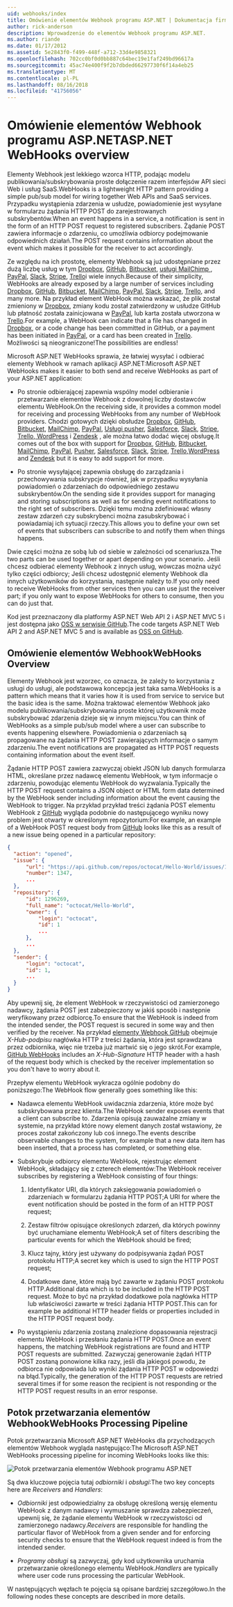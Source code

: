```yaml
---
uid: webhooks/index
title: Omówienie elementów Webhook programu ASP.NET | Dokumentacja firmy Microsoft
author: rick-anderson
description: Wprowadzenie do elementów Webhook programu ASP.NET.
ms.author: riande
ms.date: 01/17/2012
ms.assetid: 5e2843f0-f499-448f-a712-33d4e9858321
ms.openlocfilehash: 702cc0bf0d0bb887c64bec19e1faf249bd96617a
ms.sourcegitcommit: 45ac74e400f9f2b7dbded66297730f6f14a4eb25
ms.translationtype: MT
ms.contentlocale: pl-PL
ms.lasthandoff: 08/16/2018
ms.locfileid: "41756056"
---
```

# <a name="aspnet-webhooks-overview"></a><span data-ttu-id="b578d-103">Omówienie elementów Webhook programu ASP.NET</span><span class="sxs-lookup"><span data-stu-id="b578d-103">ASP.NET WebHooks overview</span></span>

<span data-ttu-id="b578d-104">Elementy Webhook jest lekkiego wzorca HTTP, podając modelu publikowania/subskrybowania proste dołączenie razem interfejsów API sieci Web i usług SaaS.</span><span class="sxs-lookup"><span data-stu-id="b578d-104">WebHooks is a lightweight HTTP pattern providing a simple pub/sub model for wiring together Web APIs and SaaS services.</span></span> <span data-ttu-id="b578d-105">Przypadku wystąpienia zdarzenia w usłudze, powiadomienie jest wysyłane w formularzu żądania HTTP POST do zarejestrowanych subskrybentów.</span><span class="sxs-lookup"><span data-stu-id="b578d-105">When an event happens in a service, a notification is sent in the form of an HTTP POST request to registered subscribers.</span></span> <span data-ttu-id="b578d-106">Żądanie POST zawiera informacje o zdarzeniu, co umożliwia odbiorcy podejmowanie odpowiednich działań.</span><span class="sxs-lookup"><span data-stu-id="b578d-106">The POST request contains information about the event which makes it possible for the receiver to act accordingly.</span></span>

<span data-ttu-id="b578d-107">Ze względu na ich prostotę, elementy Webhook są już udostępniane przez dużą liczbę usług w tym [Dropbox](http://dropbox.com/), [GitHub](http://www.github.com/), [Bitbucket](https://bitbucket.org/), [usługi MailChimp ](http://www.mailchimp.com/), [PayPal](http://www.paypal.com/), [Slack](http://www.slack.com), [Stripe](http://www.stripe.com), [Trello](http://www.trello.com/)i wiele innych.</span><span class="sxs-lookup"><span data-stu-id="b578d-107">Because of their simplicity, WebHooks are already exposed by a large number of services including [Dropbox](http://dropbox.com/), [GitHub](http://www.github.com/), [Bitbucket](https://bitbucket.org/), [MailChimp](http://www.mailchimp.com/), [PayPal](http://www.paypal.com/), [Slack](http://www.slack.com), [Stripe](http://www.stripe.com), [Trello](http://www.trello.com/), and many more.</span></span> <span data-ttu-id="b578d-108">Na przykład element WebHook można wskazać, że plik został zmieniony w [Dropbox](http://dropbox.com/), zmiany kodu został zatwierdzony w usłudze GitHub lub płatność została zainicjowana w [PayPal](http://www.paypal.com/), lub karta została utworzona w [ Trello](http://www.trello.com/).</span><span class="sxs-lookup"><span data-stu-id="b578d-108">For example, a WebHook can indicate that a file has changed in [Dropbox](http://dropbox.com/), or a code change has been committed in GitHub, or a payment has been initiated in [PayPal](http://www.paypal.com/), or a card has been created in [Trello](http://www.trello.com/).</span></span> <span data-ttu-id="b578d-109">Możliwości są nieograniczone!</span><span class="sxs-lookup"><span data-stu-id="b578d-109">The possibilities are endless!</span></span>

<span data-ttu-id="b578d-110">Microsoft ASP.NET WebHooks sprawia, że łatwiej wysyłać i odbierać elementy Webhook w ramach aplikacji ASP.NET:</span><span class="sxs-lookup"><span data-stu-id="b578d-110">Microsoft ASP.NET WebHooks makes it easier to both send and receive WebHooks as part of your ASP.NET application:</span></span>

* <span data-ttu-id="b578d-111">Po stronie odbierającej zapewnia wspólny model odbieranie i przetwarzanie elementów Webhook z dowolnej liczby dostawców elementu WebHook.</span><span class="sxs-lookup"><span data-stu-id="b578d-111">On the receiving side, it provides a common model for receiving and processing WebHooks from any number of WebHook providers.</span></span> <span data-ttu-id="b578d-112">Chodzi gotowych dzięki obsłudze [Dropbox](http://dropbox.com/), [GitHub](http://www.github.com/), [Bitbucket](https://bitbucket.org/), [MailChimp](http://www.mailchimp.com/), [PayPal](http://www.paypal.com/), [Usługi pusher](http://www.pusher.com), [Salesforce](http://www.salesforce.com), [Slack](http://www.slack.com), [Stripe](http://www.stripe.com), [Trello](http://www.trello.com/),[ WordPress](http://www.wordpress.com) i [Zendesk](https://www.zendesk.com/) , ale można łatwo dodać więcej obsługę.</span><span class="sxs-lookup"><span data-stu-id="b578d-112">It comes out of the box with support for [Dropbox](http://dropbox.com/), [GitHub](http://www.github.com/), [Bitbucket](https://bitbucket.org/), [MailChimp](http://www.mailchimp.com/), [PayPal](http://www.paypal.com/), [Pusher](http://www.pusher.com), [Salesforce](http://www.salesforce.com), [Slack](http://www.slack.com), [Stripe](http://www.stripe.com), [Trello](http://www.trello.com/),[WordPress](http://www.wordpress.com) and [Zendesk](https://www.zendesk.com/) but it is easy to add support for more.</span></span>

* <span data-ttu-id="b578d-113">Po stronie wysyłającej zapewnia obsługę do zarządzania i przechowywania subskrypcje również, jak w przypadku wysyłania powiadomień o zdarzeniach do odpowiedniego zestawu subskrybentów.</span><span class="sxs-lookup"><span data-stu-id="b578d-113">On the sending side it provides support for managing and storing subscriptions as well as for sending event notifications to the right set of subscribers.</span></span> <span data-ttu-id="b578d-114">Dzięki temu można zdefiniować własny zestaw zdarzeń czy subskrybenci można zasubskrybować i powiadamiaj ich sytuacji rzeczy.</span><span class="sxs-lookup"><span data-stu-id="b578d-114">This allows you to define your own set of events that subscribers can subscribe to and notify them when things happens.</span></span>

<span data-ttu-id="b578d-115">Dwie części można ze sobą lub od siebie w zależności od scenariusza.</span><span class="sxs-lookup"><span data-stu-id="b578d-115">The two parts can be used together or apart depending on your scenario.</span></span> <span data-ttu-id="b578d-116">Jeśli chcesz odbierać elementy Webhook z innych usług, wówczas można użyć tylko części odbiorcy; Jeśli chcesz udostępnić elementy Webhook dla innych użytkowników do korzystania, następnie należy to.</span><span class="sxs-lookup"><span data-stu-id="b578d-116">If you only need to receive WebHooks from other services then you can use just the receiver part; if you only want to expose WebHooks for others to consume, then you can do just that.</span></span>

<span data-ttu-id="b578d-117">Kod jest przeznaczony dla platformy ASP.NET Web API 2 i ASP.NET MVC 5 i jest dostępna jako [OSS w serwisie GitHub](https://github.com/aspnet/WebHooks).</span><span class="sxs-lookup"><span data-stu-id="b578d-117">The code targets ASP.NET Web API 2 and ASP.NET MVC 5 and is available as [OSS on GitHub](https://github.com/aspnet/WebHooks).</span></span>

## <a name="webhooks-overview"></a><span data-ttu-id="b578d-118">Omówienie elementów Webhook</span><span class="sxs-lookup"><span data-stu-id="b578d-118">WebHooks Overview</span></span>

<span data-ttu-id="b578d-119">Elementy Webhook jest wzorzec, co oznacza, że zależy to korzystania z usługi do usługi, ale podstawowa koncepcja jest taka sama.</span><span class="sxs-lookup"><span data-stu-id="b578d-119">WebHooks is a pattern which means that it varies how it is used from service to service but the basic idea is the same.</span></span> <span data-ttu-id="b578d-120">Można traktować elementów Webhook jako modelu publikowania/subskrybowania proste której użytkownik może subskrybować zdarzenia dzieje się w innym miejscu.</span><span class="sxs-lookup"><span data-stu-id="b578d-120">You can think of WebHooks as a simple pub/sub model where a user can subscribe to events happening elsewhere.</span></span> <span data-ttu-id="b578d-121">Powiadomienia o zdarzeniach są propagowane na żądania HTTP POST zawierających informacje o samym zdarzeniu.</span><span class="sxs-lookup"><span data-stu-id="b578d-121">The event notifications are propagated as HTTP POST requests containing information about the event itself.</span></span>

<span data-ttu-id="b578d-122">Żądanie HTTP POST zawiera zazwyczaj obiekt JSON lub danych formularza HTML, określane przez nadawcę elementu WebHook, w tym informacje o zdarzeniu, powodując elementu WebHook do wyzwalania.</span><span class="sxs-lookup"><span data-stu-id="b578d-122">Typically the HTTP POST request contains a JSON object or HTML form data determined by the WebHook sender including information about the event causing the WebHook to trigger.</span></span> <span data-ttu-id="b578d-123">Na przykład przykład treści żądania POST elementu WebHook z [GitHub](http://www.github.com/) wygląda podobnie do następującego wyniku nowy problem jest otwarty w określonym repozytorium:</span><span class="sxs-lookup"><span data-stu-id="b578d-123">For example, an example of a WebHook POST request body from [GitHub](http://www.github.com/) looks like this as a result of a new issue being opened in a particular repository:</span></span>

```json
{
  "action": "opened",
  "issue": {
      "url": "https://api.github.com/repos/octocat/Hello-World/issues/1347",
      "number": 1347,
      ...
  },
  "repository": {
      "id": 1296269,
      "full_name": "octocat/Hello-World",
      "owner": {
          "login": "octocat",
          "id": 1
          ...
      },
      ...
  },
  "sender": {
      "login": "octocat",
      "id": 1,
      ...
  }
}
```

<span data-ttu-id="b578d-124">Aby upewnij się, że element WebHook w rzeczywistości od zamierzonego nadawcy, żądania POST jest zabezpieczony w jakiś sposób i następnie weryfikowany przez odbiorcę.</span><span class="sxs-lookup"><span data-stu-id="b578d-124">To ensure that the WebHook is indeed from the intended sender, the POST request is secured in some way and then verified by the receiver.</span></span> <span data-ttu-id="b578d-125">Na przykład [elementy Webhook GitHub](https://developer.github.com/webhooks/) obejmuje *X-Hub-podpisu* nagłówka HTTP z treści żądania, która jest sprawdzana przez odbiornika, więc nie trzeba już martwić się o jego skrót.</span><span class="sxs-lookup"><span data-stu-id="b578d-125">For example, [GitHub WebHooks](https://developer.github.com/webhooks/) includes an *X-Hub-Signature* HTTP header with a hash of the request body which is checked by the receiver implementation so you don't have to worry about it.</span></span>

<span data-ttu-id="b578d-126">Przepływ elementu WebHook wykracza ogólnie podobny do poniższego:</span><span class="sxs-lookup"><span data-stu-id="b578d-126">The WebHook flow generally goes something like this:</span></span>

* <span data-ttu-id="b578d-127">Nadawca elementu WebHook uwidacznia zdarzenia, które może być subskrybowana przez klienta.</span><span class="sxs-lookup"><span data-stu-id="b578d-127">The WebHook sender exposes events that a client can subscribe to.</span></span> <span data-ttu-id="b578d-128">Zdarzenia opisują zauważalne zmiany w systemie, na przykład które nowy element danych został wstawiony, że proces został zakończony lub coś innego.</span><span class="sxs-lookup"><span data-stu-id="b578d-128">The events describe observable changes to the system, for example that a new data item has been inserted, that a process has completed, or something else.</span></span>

* <span data-ttu-id="b578d-129">Subskrybuje odbiorcy elementu WebHook, rejestrując element WebHook, składający się z czterech elementów:</span><span class="sxs-lookup"><span data-stu-id="b578d-129">The WebHook receiver subscribes by registering a WebHook consisting of four things:</span></span>

     1. <span data-ttu-id="b578d-130">Identyfikator URI, dla których zaksięgowania powiadomień o zdarzeniach w formularzu żądania HTTP POST;</span><span class="sxs-lookup"><span data-stu-id="b578d-130">A URI for where the event notification should be posted in the form of an HTTP POST request;</span></span>

     2. <span data-ttu-id="b578d-131">Zestaw filtrów opisujące określonych zdarzeń, dla których powinny być uruchamiane elementu WebHook;</span><span class="sxs-lookup"><span data-stu-id="b578d-131">A set of filters describing the particular events for which the WebHook should be fired;</span></span>

     3. <span data-ttu-id="b578d-132">Klucz tajny, który jest używany do podpisywania żądań POST protokołu HTTP;</span><span class="sxs-lookup"><span data-stu-id="b578d-132">A secret key which is used to sign the HTTP POST request;</span></span>

     4. <span data-ttu-id="b578d-133">Dodatkowe dane, które mają być zawarte w żądaniu POST protokołu HTTP.</span><span class="sxs-lookup"><span data-stu-id="b578d-133">Additional data which is to be included in the HTTP POST request.</span></span> <span data-ttu-id="b578d-134">Może to być na przykład dodatkowe pola nagłówka HTTP lub właściwości zawarte w treści żądania HTTP POST.</span><span class="sxs-lookup"><span data-stu-id="b578d-134">This can for example be additional HTTP header fields or properties included in the HTTP POST request body.</span></span>

* <span data-ttu-id="b578d-135">Po wystąpieniu zdarzenia zostaną znalezione dopasowania rejestracji elementu WebHook i przesłaniu żądania HTTP POST.</span><span class="sxs-lookup"><span data-stu-id="b578d-135">Once an event happens, the matching WebHook registrations are found and HTTP POST requests are submitted.</span></span> <span data-ttu-id="b578d-136">Zazwyczaj generowanie żądań HTTP POST zostaną ponowione kilka razy, jeśli dla jakiegoś powodu, że odbiorca nie odpowiada lub wyniki żądania HTTP POST w odpowiedzi na błąd.</span><span class="sxs-lookup"><span data-stu-id="b578d-136">Typically, the generation of the HTTP POST requests are retried several times if for some reason the recipient is not responding or the HTTP POST request results in an error response.</span></span>

## <a name="webhooks-processing-pipeline"></a><span data-ttu-id="b578d-137">Potok przetwarzania elementów Webhook</span><span class="sxs-lookup"><span data-stu-id="b578d-137">WebHooks Processing Pipeline</span></span>

<span data-ttu-id="b578d-138">Potok przetwarzania Microsoft ASP.NET WebHooks dla przychodzących elementów Webhook wygląda następująco:</span><span class="sxs-lookup"><span data-stu-id="b578d-138">The Microsoft ASP.NET WebHooks processing pipeline for incoming WebHooks looks like this:</span></span>

![Potok przetwarzania elementów Webhook programu ASP.NET](_static/WebHookReceivers.png)

<span data-ttu-id="b578d-140">Są dwa kluczowe pojęcia tutaj *odbiorniki* i *obsługi*:</span><span class="sxs-lookup"><span data-stu-id="b578d-140">The two key concepts here are *Receivers* and *Handlers*:</span></span>

* <span data-ttu-id="b578d-141">*Odbiorniki* jest odpowiedzialny za obsługę określoną wersję elementu WebHook z danym nadawcy i wymuszanie sprawdza zabezpieczeń, upewnij się, że żądanie elementu WebHook w rzeczywistości od zamierzonego nadawcy.</span><span class="sxs-lookup"><span data-stu-id="b578d-141">*Receivers* are responsible for handling the particular flavor of WebHook from a given sender and for enforcing security checks to ensure that the WebHook request indeed is from the intended sender.</span></span>

* <span data-ttu-id="b578d-142">*Programy obsługi* są zazwyczaj, gdy kod użytkownika uruchamia przetwarzanie określonego elementu WebHook.</span><span class="sxs-lookup"><span data-stu-id="b578d-142">*Handlers* are typically where user code runs processing the particular WebHook.</span></span>

<span data-ttu-id="b578d-143">W następujących węzłach te pojęcia są opisane bardziej szczegółowo.</span><span class="sxs-lookup"><span data-stu-id="b578d-143">In the following nodes these concepts are described in more details.</span></span>
